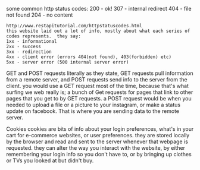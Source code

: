 some common http status codes:
	200 - ok!
	307 - internal redirect
	404 - file not found
	204 - no content

	http://www.restapitutorial.com/httpstatuscodes.html
	this website laid out a lot of info, mostly about what each series of codes represents.  they say:
	1xx - informational
	2xx - success
	3xx - redirection
	4xx - client error (errors 404(not found), 403(forbidden) etc)
	5xx - server error (500 internal server error)

GET and POST requests
	literally as they state, GET requests pull information from a remote server, and POST requests send info to the server from the client. 
	you would use a GET request most of the time, because that's what surfing we web really is; a bunch of Get requests for pages that link to other pages that you get to by GET requests.
	a POST request would be when you needed to upload a file or a picture to your instagram, or make a status update on facebook.  That is where you are sending data to the remote server.

Cookies
	cookies are bits of info about your login preferences, what's in your cart for e-commerce websites, or user preferences.  they are stored locally by the browser and read and sent to the server whenever that webpage is requested.  they can alter the way you interact with the website, by either remembering your login info so you don't have to, or by bringing up clothes or TVs you looked at but didn't buy.